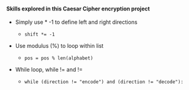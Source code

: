 #### Skills explored in this Caesar Cipher encryption project

- Simply use * -1 to define left and right directions
  - `shift *= -1`

- Use modulus (%) to loop within list
  - `pos = pos % len(alphabet)`

- While loop, while != and !=
  - `while (direction != "encode") and (direction != "decode"):`
